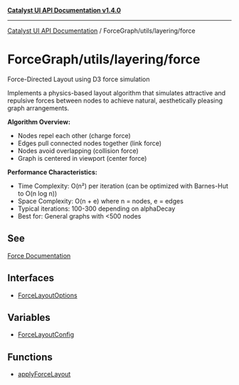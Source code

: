 [**Catalyst UI API Documentation v1.4.0**](../../../../README.md)

---

[Catalyst UI API Documentation](../../../../README.md) / ForceGraph/utils/layering/force

# ForceGraph/utils/layering/force

Force-Directed Layout using D3 force simulation

Implements a physics-based layout algorithm that simulates attractive and
repulsive forces between nodes to achieve natural, aesthetically pleasing
graph arrangements.

**Algorithm Overview:**

- Nodes repel each other (charge force)
- Edges pull connected nodes together (link force)
- Nodes avoid overlapping (collision force)
- Graph is centered in viewport (center force)

**Performance Characteristics:**

- Time Complexity: O(n²) per iteration (can be optimized with Barnes-Hut to O(n log n))
- Space Complexity: O(n + e) where n = nodes, e = edges
- Typical iterations: 100-300 depending on alphaDecay
- Best for: General graphs with <500 nodes

## See

[Force Documentation](https://github.com/d3/d3-force|D3)

## Interfaces

- [ForceLayoutOptions](interfaces/ForceLayoutOptions.md)

## Variables

- [ForceLayoutConfig](variables/ForceLayoutConfig.md)

## Functions

- [applyForceLayout](functions/applyForceLayout.md)
